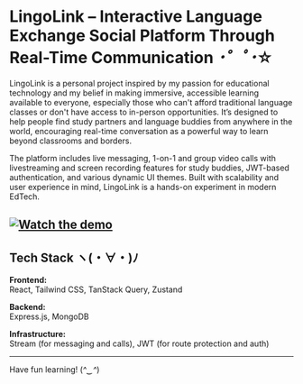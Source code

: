 # LingoLink – Interactive Language Exchange Social Platform Through Real-Time Communication *･゜ﾟ･*☆

LingoLink is a personal project inspired by my passion for educational technology and my belief in making immersive, accessible learning available to everyone, especially those who can't afford traditional language classes or don't have access to in-person opportunities. It’s designed to help people find study partners and language buddies from anywhere in the world, encouraging real-time conversation as a powerful way to learn beyond classrooms and borders.

The platform includes live messaging, 1-on-1 and group video calls with livestreaming and screen recording features for study buddies, JWT-based authentication, and various dynamic UI themes. Built with scalability and user experience in mind, LingoLink is a hands-on experiment in modern EdTech. 

[![Watch the demo](https://i.imgur.com/8yeYfvn.jpeg)]([[https://youtu.be/4153oSQKyLQ](https://youtu.be/R6bdqgad6vA)](https://youtu.be/gfz-8SahqZA))
---

## Tech Stack ヽ(・∀・)ﾉ

**Frontend:**  
React, Tailwind CSS, TanStack Query, Zustand  

**Backend:**  
Express.js, MongoDB  

**Infrastructure:**  
Stream (for messaging and calls), JWT (for route protection and auth)  

---

Have fun learning! (*^‿^*)  
